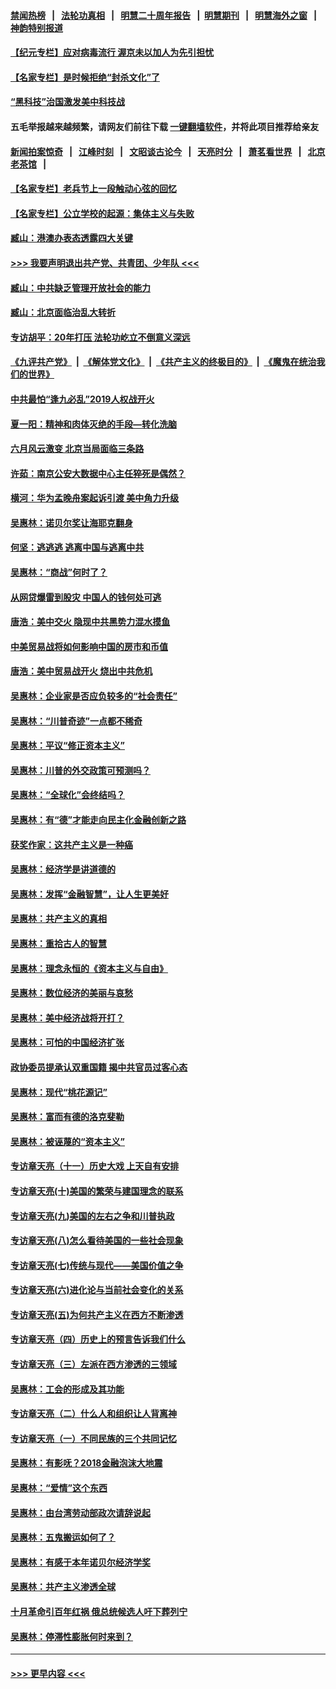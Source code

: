 #### [禁闻热榜](热点新闻.md?=0)  &nbsp;&nbsp;|&nbsp;&nbsp; [法轮功真相](https://github.com/gfw-breaker/truth/blob/master/README.md?=0) &nbsp;&nbsp;|&nbsp;&nbsp; [明慧二十周年报告](https://github.com/gfw-breaker/mh-reports/blob/master/README.md?=0) &nbsp;&nbsp;|&nbsp;&nbsp;[明慧期刊](https://github.com/gfw-breaker/mh-qikan) &nbsp;&nbsp;|&nbsp;&nbsp; [明慧海外之窗](https://github.com/gfw-breaker/mh-news/blob/master/README.md?=0) &nbsp;&nbsp;|&nbsp;&nbsp; [神韵特别报道](https://github.com/gfw-breaker/mh-news/blob/master/shenyun.md?=0)
#### [【纪元专栏】应对病毒流行 渥京未以加人为先引担忧](../pages/nsc423/n11875714.md?t=03150002) 
#### [【名家专栏】是时候拒绝“封杀文化”了](../pages/nsc423/n11814093.md?t=03150002) 
#### [“黑科技”治国激发美中科技战](../pages/nsc423/n11638056.md?t=03150002) 
#### 五毛举报越来越频繁，请网友们前往下载 [一键翻墙软件](https://github.com/gfw-breaker/ssr-accounts)，并将此项目推荐给亲友
#### [新闻拍案惊奇](https://github.com/gfw-breaker/banned-news/blob/master/pages/link4.md) &nbsp;&nbsp;|&nbsp;&nbsp; [江峰时刻](https://github.com/gfw-breaker/banned-news/blob/master/pages/link4.md) &nbsp;&nbsp;|&nbsp;&nbsp; [文昭谈古论今](https://github.com/gfw-breaker/banned-news/blob/master/pages/link4.md) &nbsp;&nbsp;|&nbsp;&nbsp; [天亮时分](https://github.com/gfw-breaker/banned-news/blob/master/pages/link4.md) &nbsp;&nbsp;|&nbsp;&nbsp; [萧茗看世界](https://github.com/gfw-breaker/banned-news/blob/master/pages/link4.md) &nbsp;&nbsp;|&nbsp;&nbsp; [北京老茶馆](https://github.com/gfw-breaker/banned-news/blob/master/pages/link4.md) &nbsp;&nbsp;|&nbsp;&nbsp; 
#### [【名家专栏】老兵节上一段触动心弦的回忆](../pages/nsc423/n11646016.md?t=03150002) 
#### [【名家专栏】公立学校的起源：集体主义与失败](../pages/nsc423/n11601833.md?t=03150002) 
#### [臧山：港澳办表态透露四大关键](../pages/nsc423/n11421628.md?t=03150002) 
#### [>>> 我要声明退出共产党、共青团、少年队 <<<](https://github.com/begood0513/goodnews/blob/master/quit/letter.md) 
#### [臧山：中共缺乏管理开放社会的能力](../pages/nsc423/n11407457.md?t=03150002) 
#### [臧山：北京面临治乱大转折](../pages/nsc423/n11406895.md?t=03150002) 
#### [专访胡平：20年打压 法轮功屹立不倒意义深远](../pages/nsc423/n11398800.md?t=03150002) 
#### [《九评共产党》](https://github.com/begood0513/9ping.md/blob/master/README.md) &nbsp;|&nbsp; [《解体党文化》](../../../../jtdwh.md/blob/master/README.md)  &nbsp;|&nbsp; [《共产主义的终极目的》](../../../../gczydzjmd.md/blob/master/README.md) &nbsp;|&nbsp; [《魔鬼在统治我们的世界》](../../../../mgztzwmdsj.md/blob/master/README.md) 
#### [中共最怕“逢九必乱”2019人权战开火](../pages/nsc423/n11385248.md?t=03150002) 
#### [夏一阳：精神和肉体灭绝的手段—转化洗脑](../pages/nsc423/n11368250.md?t=03150002) 
#### [六月风云激变 北京当局面临三条路](../pages/nsc423/n11313668.md?t=03150002) 
#### [许茹：南京公安大数据中心主任猝死是偶然？](../pages/nsc423/n11064744.md?t=03150002) 
#### [横河：华为孟晚舟案起诉引渡 美中角力升级](../pages/nsc423/n11027230.md?t=03150002) 
#### [吴惠林：诺贝尔奖让海耶克翻身](../pages/nsc423/n10890049.md?t=03150002) 
#### [何坚：逃逃逃 逃离中国与逃离中共](../pages/nsc423/n10592891.md?t=03150002) 
#### [吴惠林：“商战”何时了？](../pages/nsc423/n10573558.md?t=03150002) 
#### [从网贷爆雷到股灾 中国人的钱何处可逃](../pages/nsc423/n10572800.md?t=03150002) 
#### [唐浩：美中交火 隐现中共黑势力混水摸鱼](../pages/nsc423/n10544040.md?t=03150002) 
#### [中美贸易战将如何影响中国的房市和币值](../pages/nsc423/n10543697.md?t=03150002) 
#### [唐浩：美中贸易战开火 烧出中共危机](../pages/nsc423/n10540126.md?t=03150002) 
#### [吴惠林：企业家是否应负较多的“社会责任”](../pages/nsc423/n10535022.md?t=03150002) 
#### [吴惠林：“川普奇迹”一点都不稀奇](../pages/nsc423/n10512808.md?t=03150002) 
#### [吴惠林：平议“修正资本主义”](../pages/nsc423/n10495724.md?t=03150002) 
#### [吴惠林：川普的外交政策可预测吗？](../pages/nsc423/n10462387.md?t=03150002) 
#### [吴惠林：“全球化”会终结吗？](../pages/nsc423/n10452838.md?t=03150002) 
#### [吴惠林：有“德”才能走向民主化金融创新之路](../pages/nsc423/n10432292.md?t=03150002) 
#### [获奖作家：这共产主义是一种癌](../pages/nsc423/n10431541.md?t=03150002) 
#### [吴惠林：经济学是讲道德的](../pages/nsc423/n10398014.md?t=03150002) 
#### [吴惠林：发挥“金融智慧”，让人生更美好](../pages/nsc423/n10375019.md?t=03150002) 
#### [吴惠林：共产主义的真相](../pages/nsc423/n10351394.md?t=03150002) 
#### [吴惠林：重拾古人的智慧](../pages/nsc423/n10337691.md?t=03150002) 
#### [吴惠林：理念永恒的《资本主义与自由》](../pages/nsc423/n10316274.md?t=03150002) 
#### [吴惠林：数位经济的美丽与哀愁](../pages/nsc423/n10292946.md?t=03150002) 
#### [吴惠林：美中经济战将开打？](../pages/nsc423/n10258825.md?t=03150002) 
#### [吴惠林：可怕的中国经济扩张](../pages/nsc423/n10219147.md?t=03150002) 
#### [政协委员提承认双重国籍 揭中共官员过客心态](../pages/nsc423/n10208809.md?t=03150002) 
#### [吴惠林：现代“桃花源记”](../pages/nsc423/n10185234.md?t=03150002) 
#### [吴惠林：富而有德的洛克斐勒](../pages/nsc423/n10142264.md?t=03150002) 
#### [吴惠林：被诬蔑的“资本主义”](../pages/nsc423/n10124816.md?t=03150002) 
#### [专访章天亮（十一）历史大戏 上天自有安排](../pages/nsc423/n10094905.md?t=03150002) 
#### [专访章天亮(十)美国的繁荣与建国理念的联系](../pages/nsc423/n10094899.md?t=03150002) 
#### [专访章天亮(九)美国的左右之争和川普执政](../pages/nsc423/n10094889.md?t=03150002) 
#### [专访章天亮(八)怎么看待美国的一些社会现象](../pages/nsc423/n10094857.md?t=03150002) 
#### [专访章天亮(七)传统与现代——美国价值之争](../pages/nsc423/n10093140.md?t=03150002) 
#### [专访章天亮(六)进化论与当前社会变化的关系](../pages/nsc423/n10092036.md?t=03150002) 
#### [专访章天亮(五)为何共产主义在西方不断渗透](../pages/nsc423/n10083620.md?t=03150002) 
#### [专访章天亮（四）历史上的预言告诉我们什么](../pages/nsc423/n10083606.md?t=03150002) 
#### [专访章天亮（三）左派在西方渗透的三领域](../pages/nsc423/n10081115.md?t=03150002) 
#### [吴惠林：工会的形成及其功能](../pages/nsc423/n10080633.md?t=03150002) 
#### [专访章天亮（二）什么人和组织让人背离神](../pages/nsc423/n10076637.md?t=03150002) 
#### [专访章天亮（一）不同民族的三个共同记忆](../pages/nsc423/n10074188.md?t=03150002) 
#### [吴惠林：有影呒？2018金融泡沫大地震](../pages/nsc423/n10040534.md?t=03150002) 
#### [吴惠林：“爱情”这个东西](../pages/nsc423/n10019423.md?t=03150002) 
#### [吴惠林：由台湾劳动部政次请辞说起](../pages/nsc423/n9979679.md?t=03150002) 
#### [吴惠林：五鬼搬运如何了？](../pages/nsc423/n9925338.md?t=03150002) 
#### [吴惠林：有感于本年诺贝尔经济学奖](../pages/nsc423/n9871883.md?t=03150002) 
#### [吴惠林：共产主义渗透全球](../pages/nsc423/n9812748.md?t=03150002) 
#### [十月革命引百年红祸 俄总统候选人吁下葬列宁](../pages/nsc423/n9810182.md?t=03150002) 
#### [吴惠林：停滞性膨胀何时来到？](../pages/nsc423/n9764136.md?t=03150002) 

----
#### [ >>> 更早内容 <<< ](../indexes/nsc423-earlier.md)
